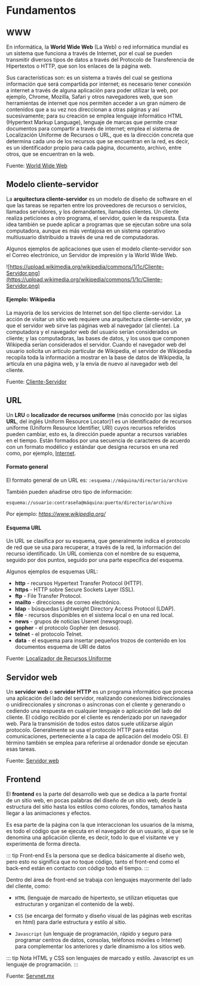 # Fundamentos

## WWW

En informática, la **World Wide Web** (La Web) o red informática mundial​ es un sistema que funciona a través de Internet, por el cual se pueden transmitir diversos tipos de datos a través del Protocolo de Transferencia de Hipertextos o HTTP, que son los enlaces de la página web.

Sus características son: es un sistema a través del cual se gestiona información que será compartida por internet; es necesario tener conexión a internet a través de alguna aplicación para poder utilizar la web, por ejemplo, Chrome, Mozilla, Safari y otros navegadores web, que son herramientas de internet que nos permiten acceder a un gran número de contenidos que a su vez nos direccionan a otras páginas y así sucesivamente; para su creación se emplea lenguaje informático HTML (Hypertext Markup Language), lenguaje de marcas que permite crear documentos para compartir a través de internet; emplea el sistema de Localización Uniforme de Recursos o URL, que es la dirección concreta que determina cada uno de los recursos que se encuentran en la red, es decir, es un identificador propio para cada página, documento, archivo, entre otros, que se encuentran en la web.

Fuente: [World Wide Web](https://es.wikipedia.org/wiki/World_Wide_Web)

## Modelo cliente-servidor

La **arquitectura cliente-servidor** es un modelo de diseño de software en el que las tareas se reparten entre los proveedores de recursos o servicios, llamados servidores, y los demandantes, llamados clientes. Un cliente realiza peticiones a otro programa, el servidor, quien le da respuesta. Esta idea también se puede aplicar a programas que se ejecutan sobre una sola computadora, aunque es más ventajosa en un sistema operativo multiusuario distribuido a través de una red de computadoras.

Algunos ejemplos de aplicaciones que usen el modelo cliente-servidor son el Correo electrónico, un Servidor de impresión y la World Wide Web.

![https://upload.wikimedia.org/wikipedia/commons/1/1c/Cliente-Servidor.png](https://upload.wikimedia.org/wikipedia/commons/1/1c/Cliente-Servidor.png)

#### Ejemplo: Wikipedia

La mayoría de los servicios de Internet son del tipo cliente-servidor. La acción de visitar un sitio web requiere una arquitectura cliente-servidor, ya que el servidor web sirve las páginas web al navegador (al cliente). La computadora y el navegador web del usuario serían considerados un cliente; y las computadoras, las bases de datos, y los usos que componen Wikipedia serían considerados el servidor. Cuando el navegador web del usuario solicita un artículo particular de Wikipedia, el servidor de Wikipedia recopila toda la información a mostrar en la base de datos de Wikipedia, la articula en una página web, y la envía de nuevo al navegador web del cliente.

Fuente: [Cliente-Servidor](https://es.wikipedia.org/wiki/Cliente-servidor)

## URL

Un **LRU** o **localizador de recursos uniforme** (más conocido por las siglas **URL**, del inglés Uniform Resource Locator)1​ es un identificador de recursos uniforme (Uniform Resource Identifier, URI) cuyos recursos referidos pueden cambiar, esto es, la dirección puede apuntar a recursos variables en el tiempo. Están formados por una secuencia de caracteres de acuerdo con un formato modélico y estándar que designa recursos en una red como, por ejemplo, [Internet](https://es.wikipedia.org/wiki/Internet_Explorer).

#### Formato general

El formato general de un URL es: `:esquema://máquina/directorio/archivo`

También pueden añadirse otro tipo de información:

`esquema://usuario:contraseña@máquina:puerto/directorio/archivo`

Por ejemplo: *https://www.wikipedia.org/*

#### Esquema URL

Un URL se clasifica por su esquema, que generalmente indica el protocolo de red que se usa para recuperar, a través de la red, la información del recurso identificado. Un URL comienza con el nombre de su esquema, seguido por dos puntos, seguido por una parte específica del esquema.

Algunos ejemplos de esquemas URL:

- **http** - recursos Hypertext Transfer Protocol (HTTP).
- **https** - HTTP sobre Secure Sockets Layer (SSL).
- **ftp** - File Transfer Protocol.
- **mailto** - direcciones de correo electrónico.
- **ldap** - búsquedas Lightweight Directory Access Protocol (LDAP).
- **file** - recursos disponibles en el sistema local o en una red local.
- **news** - grupos de noticias Usenet (newsgroup).
- **gopher** - el protocolo Gopher (en desuso).
- **telnet** - el protocolo Telnet.
- **data** - el esquema para insertar pequeños trozos de contenido en los documentos esquema de URI de datos

Fuente: [Localizador de Recursos Uniforme](https://es.wikipedia.org/wiki/Localizador_de_recursos_uniforme)

## Servidor web

Un **servidor web** o **servidor HTTP** es un programa informático que procesa una aplicación del lado del servidor, realizando conexiones bidireccionales o unidireccionales y síncronas o asíncronas con el cliente y generando o cediendo una respuesta en cualquier lenguaje o aplicación del lado del cliente. El código recibido por el cliente es renderizado por un navegador web. Para la transmisión de todos estos datos suele utilizarse algún protocolo. Generalmente se usa el protocolo HTTP para estas comunicaciones, perteneciente a la capa de aplicación del modelo OSI. El término también se emplea para referirse al ordenador donde se ejecutan esas tareas.

Fuente: [Servidor web](https://es.wikipedia.org/wiki/Servidor_web)

## Frontend

El **frontend** es la parte del desarrollo web que se dedica a la parte frontal de un sitio web, en pocas palabras del diseño de un sitio web, desde la estructura del sitio hasta los estilos como colores, fondos, tamaños hasta llegar a las animaciones y efectos.

Es esa parte de la página con la que interaccionan los usuarios de la misma, es todo el código que se ejecuta en el navegador de un usuario, al que se le denomina una aplicación cliente, es decir, todo lo que el visitante ve y experimenta de forma directa.

::: tip Front-end
Es la persona que se dedica básicamente al diseño web, pero esto no significa que no toque código, tanto el front-end como el back-end están en contacto con código todo el tiempo.
:::

Dentro del área de front-end se trabaja con lenguajes mayormente del lado del cliente, como:

- `HTML` (lenguaje de marcado de hipertexto, se utilizan etiquetas que estructuran y organizan el contenido de la web).

- `CSS` (se encarga del formato y diseño visual de las páginas web escritas en html) para darle estructura y estilo al sitio.

- `Javascript` (un lenguaje de programación, rápido y seguro para programar centros de datos, consolas, teléfonos móviles o Internet) para complementar los anteriores y darle dinamismo a los sitios web.

::: tip Nota
HTML y CSS son lenguajes de marcado y estilo. Javascript es un lenguaje de programación.
:::

Fuente: [Servnet.mx](https://www.servnet.mx/blog/backend-y-frontend-partes-fundamentales-de-la-programaci%C3%B3n-de-una-aplicaci%C3%B3n-web)

